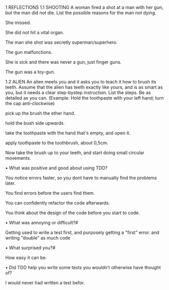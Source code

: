1 REFLECTIONS
1.1 SHOOTING
A woman fired a shot at a man with her gun, but the man did not die. List the possible
reasons for the man not dying.

She missed.

She did not hit a vital organ. 

The man she shot was secretly superman/superhero.

The gun malfunctions.

She is sick and there was never a gun, just finger guns.

The gun was a toy-gun.
  

1.2 ALIEN
An alien meets you and it asks you to teach it how to brush its teeth. Assume that the
alien has teeth exactly like yours, and is as smart as you, but it needs a clear step-bystep instruction. List the steps. Be as detailed as you can. (Example: Hold the
toothpaste with your left hand; turn the cap
anti-clockwise)

pick up the brush the ether hand.

hold the bush side upwards.

take the toothpaste with the hand that's empty, and open it.

apply toothpaste to the toothbrush, about 0,5cm.

Now take the brush up to your teeth, and start doing small circular movements.




• What was positive and good about using TDD?

You notice errors faster, so you dont have to manually find the problems later.

You find errors before the users find them.

You can confidently refactor the code afterwards.

You think about the design of the code before you start to code.

• What was annoying or difficult?#

Getting used to write a test first, and purposely getting a "first" error. and
writing "double" as much code

• What surprised you?#

How easy it can be.

• Did TDD help you write some tests you wouldn’t otherwise have thought of?

I would never had written a test befor.





